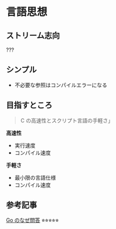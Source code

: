 # 言語思想

## ストリーム志向

???

## シンプル

- 不必要な参照はコンパイルエラーになる

## 目指すところ

> C の高速性とスクリプト言語の手軽さ」

**高速性**

- 実行速度
- コンパイル速度

**手軽さ**

- 最小限の言語仕様
- コンパイル速度

## 参考記事

[Go のなぜ問答](https://zenn.dev/nobonobo/articles/9a9f12b27bfde9) ⭐︎⭐︎⭐︎⭐︎⭐︎
